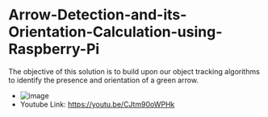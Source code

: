 # Arrow-Detection-and-its-Orientation-Calculation-using-Raspberry-Pi
The objective of this solution is to build upon our object tracking algorithms to identify the presence and orientation of a green arrow.
+ ![image](https://user-images.githubusercontent.com/112987383/223987278-322a2b3f-67c3-4245-8459-24d8eecb4674.png)
+ Youtube Link: https://youtu.be/CJtm90oWPHk
